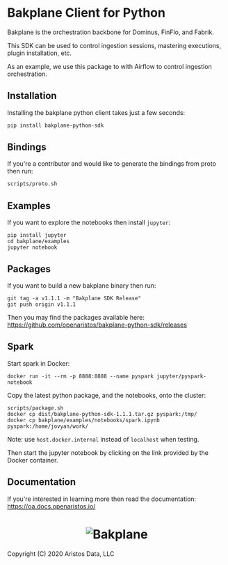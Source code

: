 # Bakplane Client for Python
Bakplane is the orchestration backbone for Dominus, FinFlo, and Fabrik.

This SDK can be used to control ingestion sessions, mastering executions, plugin installation, etc. 

As an example, we use this package to with Airflow to control ingestion orchestration. 

## Installation
Installing the bakplane python client takes just a few seconds:
```bash
pip install bakplane-python-sdk
```

## Bindings
If you're a contributor and would like to generate the bindings from proto then run:

```bash
scripts/proto.sh
```

## Examples
If you want to explore the notebooks then install `jupyter`:
```shell script
pip install jupyter
cd bakplane/examples
jupyter notebook
```

## Packages
If you want to build a new bakplane binary then run:

```shell script
git tag -a v1.1.1 -m "Bakplane SDK Release"
git push origin v1.1.1
```

Then you may find the packages available here: https://github.com/openaristos/bakplane-python-sdk/releases

## Spark
Start spark in Docker:
```shell script
docker run -it --rm -p 8888:8888 --name pyspark jupyter/pyspark-notebook
```

Copy the latest python package, and the notebooks, onto the cluster:
```shell script
scripts/package.sh
docker cp dist/bakplane-python-sdk-1.1.1.tar.gz pyspark:/tmp/
docker cp bakplane/examples/notebooks/spark.ipynb pyspark:/home/jovyan/work/
```

Note: use `host.docker.internal` instead of `localhost` when testing.

Then start the jupyter notebook by clicking on the link provided by the Docker container.

## Documentation
If you're interested in learning more then read the documentation: https://oa.docs.openaristos.io/

<h1 align="center">
    <img src="https://gist.githubusercontent.com/daefresh/32418b316dda99eb537fcef08b4c88af/raw/f4ed8e6fb4fd343eb61541c76871233d1105d2ec/bakplane_logo.svg" alt="Bakplane"/>
</h1>

Copyright (C) 2020 Aristos Data, LLC
